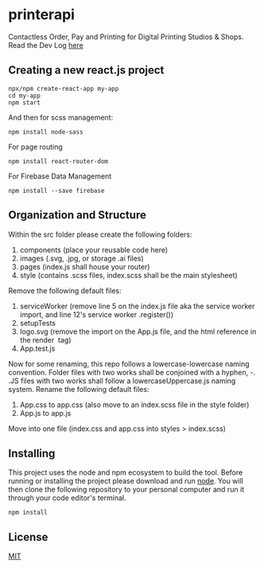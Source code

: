 # printerapi
Contactless Order, Pay and Printing for Digital Printing Studios &amp; Shops. Read the Dev Log [here](https://github.com/loreleim/printerapi/wiki/Dev-Log) 

## Creating a new react.js project

```
npx/npm create-react-app my-app
cd my-app
npm start
```

And then for scss management:

```
npm install node-sass
```
For page routing
```
npm install react-router-dom
```
For Firebase Data Management
```
npm install --save firebase
```

## Organization and Structure

Within the src folder please create the following folders:

1. components (place your reusable code here)
2. images (.svg, .jpg, or storage .ai files)
3. pages (index.js shall house your router)
4. style (contains .scss files, index.scss shall be the main stylesheet)

Remove the following default files:

1. serviceWorker (remove line 5 on the index.js file aka the service worker import, and line 12's service worker .register())
2. setupTests
3. logo.svg (remove the import on the App.js file, and the html reference in the render <img> tag)
4. App.test.js

Now for some renaming, this repo follows a lowercase-lowercase naming convention. Folder files with two works shall be conjoined with a hyphen, -. .JS files with two works shall follow a lowercaseUppercase.js naming system. Rename the following default files:

1. App.css to app.css (also move to an index.scss file in the style folder)
2. App.js to app.js

Move into one file (index.css and app.css into styles > index.scss)

## Installing

This project uses the node and npm ecosystem to build the tool. Before running or installing the
project please download and run [node](https://nodejs.org/en/download/). You will then clone the
following repository to your personal computer and run it through your code editor's terminal.

```
npm install
```

## License

[MIT](https://choosealicense.com/licenses/mit/)
